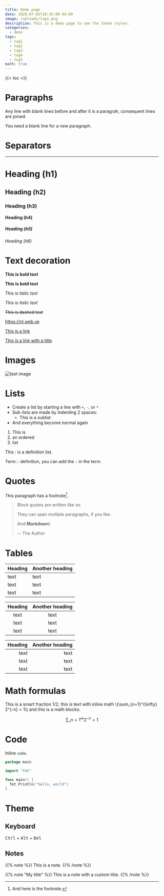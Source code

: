 ```yaml
---
title: Demo page
date: 2028-07-05T18:35:00-04:00
image: /uploads/logo.png
description: This is a demo page to see the theme styles.
categories:
  - demo
tags:
  - tag1
  - tag2
  - tag3
  - tag4
  - tag5
math: true
---
```


{{< toc >}}

# Paragraphs

Any line with blank lines before and after it is a paragrah,
consequent lines are joined.

You need a blank line for a new paragraph.

# Separators

---

# Heading (h1) 

## Heading (h2) 

### Heading (h3) 

#### Heading (h4) 

##### Heading (h5) 

###### Heading (h6) 

# Text decoration

**This is bold text**

__This is bold text__

*This is italic text*

_This is italic text_

~~This is dashed text~~

<https://nt.web.ve>

[This is a link](https://nt.web.ve)

[This is a link with a title](https://nt.web.ve "This is the title!").

# Images

![test image](/uploads/logo.png)

# Lists

* Create a list by starting a line with `+`, `-`, or `*`
* Sub-lists are made by indenting 2 spaces:
  * This is a sublist
* And everything become normal again

1. This is
2. an ordered
3. list

This
: is a definition list.

Term:
: definition, you can add the `:` in the term.

# Quotes

<!--lint disable no-undefined-references no-shortcut-reference-link-->
This paragraph has a footnote[^1].

[^1]: And here is the footnote.
<!--lint enable no-undefined-references no-shortcut-reference-link-->

> Block quotes are
> written like so.
>
> They can span multiple paragraphs, if you like.
>
> And **Markdown**!.
>
> -- The Author

# Tables

| Heading | Another heading |
| ------- | --------------- |
| text    | text            |
| text    | text            |
| text    | text            |

| Heading | Another heading |
| :-----: | :-------------: |
|  text   |      text       |
|  text   |      text       |
|  text   |      text       |

| Heading | Another heading |
| ------: | --------------: |
|    text |            text |
|    text |            text |
|    text |            text |

# Math formulas

This is a smart fraction 1/2, this is text with inline math
\\(\sum\_{n=1}^{\infty} 2^{-n} = 1\\) and this is a math blocks:

$$
\sum\_{n=1}^{\infty} 2^{-n} = 1
$$

# Code

Inline `code`.

```go
package main

import "fmt"

func main() {
  fmt.Println("hello, world")
}
```

# Theme

## Keyboard

<kbd>Ctrl</kbd> + <kbd>Alt</kbd> + <kbd>Del</kbd>

## Notes

{{% note %}}
This is a note.
{{% /note %}}

{{% note "My title" %}}
This is a note with a custom title.
{{% /note %}}

